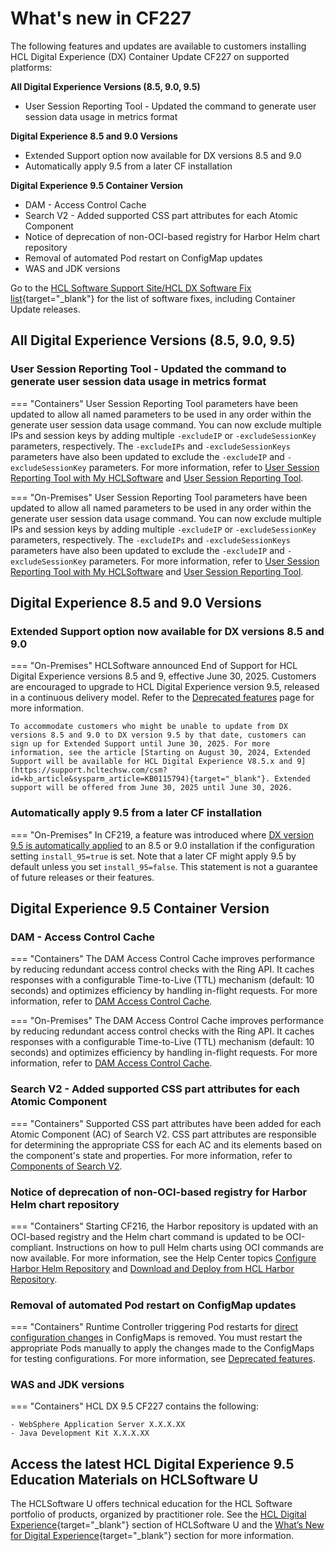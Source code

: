 # What's new in CF227

The following features and updates are available to customers installing HCL Digital Experience (DX) Container Update CF227 on supported platforms:

**All Digital Experience Versions (8.5, 9.0, 9.5)**

- User Session Reporting Tool - Updated the command to generate user session data usage in metrics format

**Digital Experience 8.5 and 9.0 Versions**

- Extended Support option now available for DX versions 8.5 and 9.0
- Automatically apply 9.5 from a later CF installation

**Digital Experience 9.5 Container Version**

- DAM - Access Control Cache
- Search V2 - Added supported CSS part attributes for each Atomic Component
- Notice of deprecation of non-OCI-based registry for Harbor Helm chart repository
- Removal of automated Pod restart on ConfigMap updates
- WAS and JDK versions

Go to the [HCL Software Support Site/HCL DX Software Fix list](https://support.hcltechsw.com/csm?id=kb_article&sysparm_article=KB0013939&sys_kb_id=519ebc84db1c341055f38d6d13961959){target="_blank"} for the list of software fixes, including Container Update releases.

## All Digital Experience Versions (8.5, 9.0, 9.5)

### User Session Reporting Tool - Updated the command to generate user session data usage in metrics format

=== "Containers"
    User Session Reporting Tool parameters have been updated to allow all named parameters to be used in any order within the generate user session data usage command. You can now exclude multiple IPs and session keys by adding multiple `-excludeIP` or `-excludeSessionKey` parameters, respectively. The `-excludeIPs` and `-excludeSessionKeys` parameters have also been updated to exclude the `-excludeIP` and `-excludeSessionKey` parameters. For more information, refer to [User Session Reporting Tool with My HCLSoftware](../../get_started/download/software_licensing_portal/configure_entitlement_checks/user_session_reporting_tool_non_kubernetes.md) and [User Session Reporting Tool](../../get_started/download/software_licensing_portal/configure_entitlement_checks/user_session_reporting_tool.md).

=== "On-Premises"
    User Session Reporting Tool parameters have been updated to allow all named parameters to be used in any order within the generate user session data usage command. You can now exclude multiple IPs and session keys by adding multiple `-excludeIP` or `-excludeSessionKey` parameters, respectively. The `-excludeIPs` and `-excludeSessionKeys` parameters have also been updated to exclude the `-excludeIP` and `-excludeSessionKey` parameters. For more information, refer to [User Session Reporting Tool with My HCLSoftware](../../get_started/download/software_licensing_portal/configure_entitlement_checks/user_session_reporting_tool_non_kubernetes.md) and [User Session Reporting Tool](../../get_started/download/software_licensing_portal/configure_entitlement_checks/user_session_reporting_tool.md).

## Digital Experience 8.5 and 9.0 Versions

### Extended Support option now available for DX versions 8.5 and 9.0

=== "On-Premises"
    HCLSoftware announced End of Support for HCL Digital Experience versions 8.5 and 9, effective June 30, 2025. Customers are encouraged to upgrade to HCL Digital Experience version 9.5, released in a continuous delivery model. Refer to the [Deprecated features](../deprecated_features.md) page for more information.

    To accommodate customers who might be unable to update from DX versions 8.5 and 9.0 to DX version 9.5 by that date, customers can sign up for Extended Support until June 30, 2025. For more information, see the article [Starting on August 30, 2024, Extended Support will be available for HCL Digital Experience V8.5.x and 9](https://support.hcltechsw.com/csm?id=kb_article&sysparm_article=KB0115794){target="_blank"}. Extended support will be offered from June 30, 2025 until June 30, 2026.
    
### Automatically apply 9.5 from a later CF installation

=== "On-Premises"
    In CF219, a feature was introduced where [DX version 9.5 is automatically applied](../../deployment/install/traditional/cf_install/index.md) to an 8.5 or 9.0 installation if the configuration setting `install_95=true` is set. Note that a later CF might apply 9.5 by default unless you set `install_95=false`. This statement is not a guarantee of future releases or their features.

## Digital Experience 9.5 Container Version

### DAM - Access Control Cache

=== "Containers"
    The DAM Access Control Cache improves performance by reducing redundant access control checks with the Ring API. It caches responses with a configurable Time-to-Live (TTL) mechanism (default: 10 seconds) and optimizes efficiency by handling in-flight requests. For more information, refer to [DAM Access Control Cache](../../manage_content/digital_assets/usage/managing_dam/dam_access_control_cache.md).

=== "On-Premises"
    The DAM Access Control Cache improves performance by reducing redundant access control checks with the Ring API. It caches responses with a configurable Time-to-Live (TTL) mechanism (default: 10 seconds) and optimizes efficiency by handling in-flight requests. For more information, refer to [DAM Access Control Cache](../../manage_content/digital_assets/usage/managing_dam/dam_access_control_cache.md).

### Search V2 - Added supported CSS part attributes for each Atomic Component

=== "Containers"
    Supported CSS part attributes have been added for each Atomic Component (AC) of Search V2. CSS part attributes are responsible for determining the appropriate CSS for each AC and its elements based on the component's state and properties. For more information, refer to [Components of Search V2](../../build_sites/search_v2/components.md).

### Notice of deprecation of non-OCI-based registry for Harbor Helm chart repository

=== "Containers"
    Starting CF216, the Harbor repository is updated with an OCI-based registry and the Helm chart command is updated to be OCI-compliant. Instructions on how to pull Helm charts using OCI commands are now available. For more information, see the Help Center topics [Configure Harbor Helm Repository](../../deployment/install/container/helm_deployment/preparation/get_the_code/configure_harbor_helm_repo.md) and [Download and Deploy from HCL Harbor Repository](../../get_started/download/harbor_container_registry.md).

### Removal of automated Pod restart on ConfigMap updates

=== "Containers"
    Runtime Controller triggering Pod restarts for [direct configuration changes](../../deployment/manage/container_configuration/index.md#rollout-of-configuration-changes) in ConfigMaps is removed. You must restart the appropriate Pods manually to apply the changes made to the ConfigMaps for testing configurations. For more information, see [Deprecated features](../deprecated_features.md).

### WAS and JDK versions

=== "Containers"
    HCL DX 9.5 CF227 contains the following:

    - WebSphere Application Server X.X.X.XX
    - Java Development Kit X.X.X.XX

## Access the latest HCL Digital Experience 9.5 Education Materials on HCLSoftware U

The HCLSoftware U offers technical education for the HCL Software portfolio of products, organized by practitioner role. See the [HCL Digital Experience](https://hclsoftwareu.hcltechsw.com/hcl-dx){target="_blank"} section of HCLSoftware U and the [What’s New for Digital Experience](https://hclsoftwareu.hcltechsw.com/courses?search=eyJjYXQiOiI1NSIsInRpdGxlIjoiIiwiZmlsdGVyIjoiIn0=){target="_blank"} section for more information.